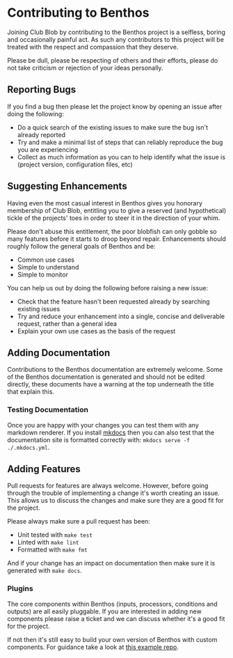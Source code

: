 Contributing to Benthos
=======================

Joining Club Blob by contributing to the Benthos project is a selfless, boring and occasionally painful act. As such any contributors to this project will be treated with the respect and compassion that they deserve.

Please be dull, please be respecting of others and their efforts, please do not take criticism or rejection of your ideas personally.

Reporting Bugs
--------------

If you find a bug then please let the project know by opening an issue after doing the following:

- Do a quick search of the existing issues to make sure the bug isn't already reported
- Try and make a minimal list of steps that can reliably reproduce the bug you are experiencing
- Collect as much information as you can to help identify what the issue is (project version, configuration files, etc)

Suggesting Enhancements
-----------------------

Having even the most casual interest in Benthos gives you honorary membership of Club Blob, entitling you to give a reserved (and hypothetical) tickle of the projects' toes in order to steer it in the direction of your whim.

Please don't abuse this entitlement, the poor blobfish can only gobble so many features before it starts to droop beyond repair. Enhancements should roughly follow the general goals of Benthos and be:

- Common use cases
- Simple to understand
- Simple to monitor

You can help us out by doing the following before raising a new issue:

- Check that the feature hasn't been requested already by searching existing issues
- Try and reduce your enhancement into a single, concise and deliverable request, rather than a general idea
- Explain your own use cases as the basis of the request

Adding Documentation
--------------------

Contributions to the Benthos documentation are extremely welcome. Some of the Benthos documentation is generated and should not be edited directly, these documents have a warning at the top underneath the title that explain this.

### Testing Documentation

Once you are happy with your changes you can test them with any markdown renderer. If you install [mkdocs](https://www.mkdocs.org/) then you can also test that the documentation site is formatted correctly with: `mkdocs serve -f ./.mkdocs.yml`.

Adding Features
---------------

Pull requests for features are always welcome. However, before going through the trouble of implementing a change it's worth creating an issue. This allows us to discuss the changes and make sure they are a good fit for the project.

Please always make sure a pull request has been:

- Unit tested with `make test`
- Linted with `make lint`
- Formatted with `make fmt`

And if your change has an impact on documentation then make sure it is generated with `make docs`.

### Plugins

The core components within Benthos (inputs, processors, conditions and outputs) are all easily pluggable. If you are interested in adding new components please raise a ticket and we can discuss whether it's a good fit for the project.

If not then it's still easy to build your own version of Benthos with custom components. For guidance take a look at [this example repo](https://github.com/benthosdev/benthos-plugin-example).
